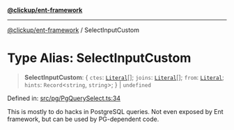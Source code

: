 [**@clickup/ent-framework**](../README.md)

***

[@clickup/ent-framework](../globals.md) / SelectInputCustom

# Type Alias: SelectInputCustom

> **SelectInputCustom**: \{ `ctes`: [`Literal`](Literal.md)[]; `joins`: [`Literal`](Literal.md)[]; `from`: [`Literal`](Literal.md); `hints`: `Record`\<`string`, `string`\>; \} \| `undefined`

Defined in: [src/pg/PgQuerySelect.ts:34](https://github.com/clickup/ent-framework/blob/master/src/pg/PgQuerySelect.ts#L34)

This is mostly to do hacks in PostgreSQL queries. Not even exposed by Ent
framework, but can be used by PG-dependent code.
